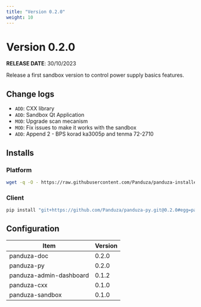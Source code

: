 ```yaml
---
title: "Version 0.2.0"
weight: 10
---
```


# Version 0.2.0

**RELEASE DATE**: 30/10/2023

Release a first sandbox version to control power supply basics features.

## Change logs

- `ADD`: CXX library
- `ADD`: Sandbox Qt Application
- `MOD`: Upgrade scan mecanism
- `MOD`: Fix issues to make it works with the sandbox
- `ADD`: Append 2 - BPS korad ka3005p and tenma 72-2710

## Installs

### Platform
```bash
wget -q -O - https://raw.githubusercontent.com/Panduza/panduza-installer/0.2.0/release/install_0_2_0.sh | sudo bash
```

### Client
```bash
pip install "git+https://github.com/Panduza/panduza-py.git@0.2.0#egg=panduza&subdirectory=client/"
```

## Configuration

| Item                    | Version |
| ----------------------- | ------- |
| panduza-doc             | 0.2.0   |
| panduza-py              | 0.2.0   |
| panduza-admin-dashboard | 0.1.2   |
| panduza-cxx             | 0.1.0   |
| panduza-sandbox         | 0.1.0   |
